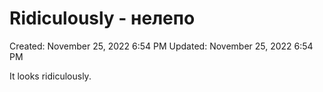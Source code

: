# Ridiculously - нелепо

Created: November 25, 2022 6:54 PM
Updated: November 25, 2022 6:54 PM

It looks ridiculously.